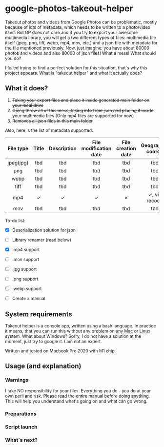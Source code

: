 # google-photos-takeout-helper
Takeout photos and videos from Google Photos can be problematic, mostly because of lots of metadata, which needs to be written to a photo/video itself. But GP does not care and if you try to export your awesome multimedia library, you will get a two different types of files: multimedia file itself (jpeg, png, tiff, webp, mp4, mov, etc.) and a json file with metadata for the file mentioned previously. Now, just imagine: you have about 80000 photos and videos and also 80000 of json files! What a mess! What should you do?

I failed trying to find a perfect solution for this situation, that`s why this project appears. What is "takeout helper" and what it actually does?

What it does?
-------

1. ~~Taking your export files and place it inside generated main folder on your local drive~~
2. ~~Going throw all of this mess, taking info from json and placing it inside your multimedia files~~ (Only mp4 files are supported for now)
3. ~~Removes all json files in this main folder~~

Also, here is the list of metadata supported:

| File type | Title | Description | File modification date | File creation date  | Geographic coords |
|:-----------:|:-----------:|:-----------:|:-----------:|:-----------:|:-----------:|
| jpeg(jpg)  | tbd  | tbd  | tbd  | tbd  | tbd  |
| png  | tbd  | tbd  | tbd  | tbd  | tbd  |
| webp  | tbd  | tbd  | tbd  | tbd  | tbd  |
| tiff  | tbd  | tbd  | tbd  | tbd  | tbd  |
| mp4  | &#10003;  | &#10003;  | &#10003;  | &#10007;  | &#10003;, via recode  |
| mov  | tbd  | tbd  | tbd  | tbd  | tbd  |

To-do list:
- [x] Deserialization solution for json
- [ ] Library renamer (read below)
- [x] .mp4 support
- [ ] .mov support
- [ ] .jpg support
- [ ] .png support
- [ ] .webp support
- [ ] Create a manual



System requirements
-------

Takeout helper is a console app, written using a bash language.
In practice it means, that you can run this without any problem on <u>any Mac</u> or <u>Linux</u> system.
What about Windows? Sorry, I do not have a solution at the moment, just try to google it. I am not an expert.

Written and tested on Macbook Pro 2020 with M1 chip.

Usage (and explanation)
-------
### Warnings

I take NO responsibility for your files. Everything you do - you do at your own peril and risk.
Please read the entire manual before doing anything. This will help you understand what's going on and what can go wrong.

### Preparations



### Script launch
### What`s next?

